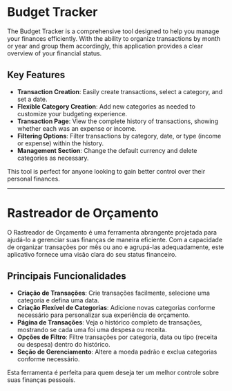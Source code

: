 # Budget Tracker

The Budget Tracker is a comprehensive tool designed to help you manage your finances efficiently. With the ability to organize transactions by month or year and group them accordingly, this application provides a clear overview of your financial status.

## Key Features

- **Transaction Creation**: Easily create transactions, select a category, and set a date.
- **Flexible Category Creation**: Add new categories as needed to customize your budgeting experience.
- **Transaction Page**: View the complete history of transactions, showing whether each was an expense or income.
- **Filtering Options**: Filter transactions by category, date, or type (income or expense) within the history.
- **Management Section**: Change the default currency and delete categories as necessary.

This tool is perfect for anyone looking to gain better control over their personal finances.

---

# Rastreador de Orçamento

O Rastreador de Orçamento é uma ferramenta abrangente projetada para ajudá-lo a gerenciar suas finanças de maneira eficiente. Com a capacidade de organizar transações por mês ou ano e agrupá-las adequadamente, este aplicativo fornece uma visão clara do seu status financeiro.

## Principais Funcionalidades

- **Criação de Transações**: Crie transações facilmente, selecione uma categoria e defina uma data.
- **Criação Flexível de Categorias**: Adicione novas categorias conforme necessário para personalizar sua experiência de orçamento.
- **Página de Transações**: Veja o histórico completo de transações, mostrando se cada uma foi uma despesa ou receita.
- **Opções de Filtro**: Filtre transações por categoria, data ou tipo (receita ou despesa) dentro do histórico.
- **Seção de Gerenciamento**: Altere a moeda padrão e exclua categorias conforme necessário.

Esta ferramenta é perfeita para quem deseja ter um melhor controle sobre suas finanças pessoais.
